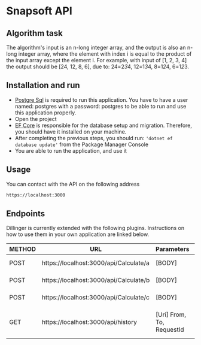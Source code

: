 # Snapsoft API
## Algorithm task

The algorithm's input is an n-long integer array, and the output is also an n-long integer
array, where the element with index i is equal to the product of the input array except the
element i. 
For example, with input of [1, 2, 3, 4] the output should be [24, 12, 8, 6], due to:
24=2*3*4, 12=1*3*4, 8=1*2*4, 6=1*2*3.

## Installation and run
- [Postgre Sql] is required to run this application. You have to have a user named: postgres with a password: postgres to be able to run and use this application properly.
- Open the project
- [EF Core] is responsible for the database setup and migration. Therefore, you should have it installed on your machine.
- After completing the previous steps, you should run: ``` 'dotnet ef database update' ``` from the Package Manager Console
- You are able to run the application, and use it

## Usage

You can contact with the API on the following address

```sh
https://localhost:3000
```

## Endpoints

Dillinger is currently extended with the following plugins.
Instructions on how to use them in your own application are linked below.

| METHOD | URL | Parameters | Example
| ------ | ------ | ------ | ------ |
| POST | https://localhost:3000/api/Calculate/a | [BODY] | {  "array": [10,20,30],  "comment": "string"} |
| POST | https://localhost:3000/api/Calculate/b | [BODY] | {  "array": [10,20,30],  "comment": "string"} |
| POST | https://localhost:3000/api/Calculate/c | [BODY] | {  "array": [10,20,30],  "comment": "string"} |
| GET | https://localhost:3000/api/history | [Uri] From, To, RequestId | https://localhost:3000/api/history?From=2022-11-24&To=2022-11-25&RequestId=01ce951f-db7e-46f4-80f6-5e5f4d7a78e4|


[Postgre Sql]: <https://www.postgresql.org/download/>
[EF Core]: <https://learn.microsoft.com/en-us/ef/core/get-started/overview/install>

